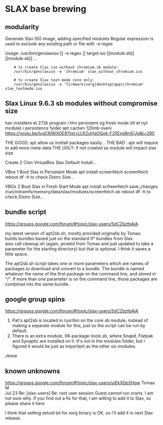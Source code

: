 SLAX base brewing
=================

## modularity

Generate Slax ISO image, adding specified modules
Regular expression is used to exclude any existing path or file with -e regex

Usage:
        /usr/bin/genslaxiso [[ -e regex ]] target.iso [[module.sb]] [[module.sb]] ...

        # to create Slax iso without chromium.sb module:
        /usr/bin/genslaxiso -e 'chromium' slax_without_chromium.iso

        # to create Slax text-mode core only:
        /usr/bin/genslaxiso -e 'firmware|xorg|desktop|apps|chromium' slax_textmode.iso


## Slax Linux 9.6.3 sb modules without compromise size

han installere et 272k program i hhv persistent og fresh mode (til et nyt module)
i persistence fylder apt cachen 120mb oveni
https://youtu.be/lugCRiWXDE8?list=LLKZuHgOQok-F25Exg9mEjJg&t=290

THE GOOD: apt allow us insttall packages easily...
THE BAD : apt will require to add more meta-data
THE UGLY: if not created as module will impact slax size

Create 2 Clon VirtualBox Slax Default Install...

VBox 1 Boot Slax in Persistant Mode
 apt install screenfetch
 screenfetch
 reboot
 df -h to check Distro Size...

VBOx 2 Boot Slax in Fresh Start Mode
 apt install scfreenfetch
 save_changes /run/initramfs/memory/data/slax/modules/screenfetch.sb
 reboot
 df -h to check Distro Size...

## bundle script
https://groups.google.com/forum/#!topic/slax-users/5dCZbzfpAjA

my latest version of apt2sb.sh, mostly provided originally by Tomas.  
builds bundles based just on the standard 0* bundles from Slax.  
also call cleanup.sh (again, pirated from Tomas and just updated to take a parameter for the starting directory) but that is optional.  I think it saves a little space.

The apt2sb.sh script takes one or more parameters which are names of packages to download and convert to a bundle.  The bundle is named whatever the name of the first package on the command line, and stored in "/".  If more than one parameter is on the command line, those packages are combined  into the same bundle.

## google group spins

https://groups.google.com/forum/#!topic/slax-users/5dCZbzfpAjA

1. Pat's apt2sb is located in /usr/bin on the core sb module, instead of making a separate module for this, just so the script can be run by default.
2. There is an extra module, 06-package-tools.sb, where Snapd, Flatpak and Synaptic are installed on it. It's not in the modules folder, but I figured it would be just as important as the other six modules.

Jesse.

## known unknowns

https://groups.google.com/forum/#!topic/slax-users/uiEkXQp5How
Tomas M 	
Jul 23
Re: [slax-users] Re: root user session
Guest cannot run srartx.
I am not sure why.
If you find out a fix for that, I am willing to add it to Slax, so please share it here

I think that setting setuid bit for xorg binary is OK, so I'll add it in next Slax release. 


